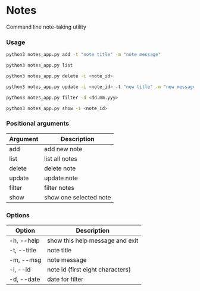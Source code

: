 # Notes
Command line note-taking utility
### Usage
```bash
python3 notes_app.py add -t "note title" -m "note message"
```
```bash
python3 notes_app.py list
```
```bash
python3 notes_app.py delete -i <note_id>
```
```bash
python3 notes_app.py update -i <note_id> -t "new title" -m "new message"
```
```bash
python3 notes_app.py filter -d <dd.mm.yyy>
```
```bash
python3 notes_app.py show -i <note_id>
```
### Positional arguments
| Argument | Description |
|---|---|
add | add new note
list | list all notes
delete | delete note
update | update note
filter | filter notes
show | show one selected note
### Options
| Option | Description |  
|---|---|
-h, --help | show this help message and exit
-t, --title | note title
-m, --msg | note message
-i, --id | note id (first eight characters)
-d, --date | date for filter
